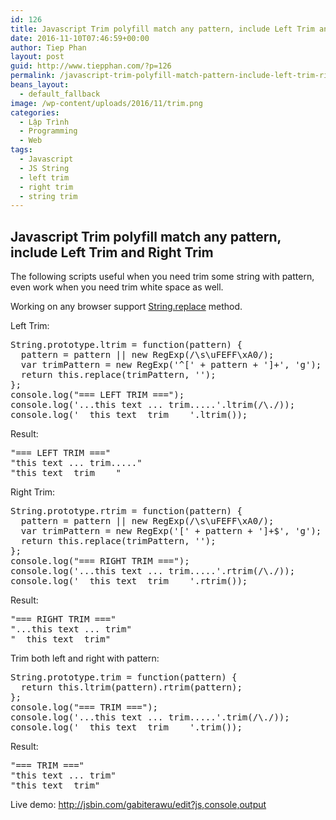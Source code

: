 ```yaml
---
id: 126
title: Javascript Trim polyfill match any pattern, include Left Trim and Right Trim
date: 2016-11-10T07:46:59+00:00
author: Tiep Phan
layout: post
guid: http://www.tiepphan.com/?p=126
permalink: /javascript-trim-polyfill-match-pattern-include-left-trim-right-trim/
beans_layout:
  - default_fallback
image: /wp-content/uploads/2016/11/trim.png
categories:
  - Lập Trình
  - Programming
  - Web
tags:
  - Javascript
  - JS String
  - left trim
  - right trim
  - string trim
---
```

## Javascript Trim polyfill match any pattern, include Left Trim and Right Trim

The following scripts useful when you need trim some string with pattern, even work when you need trim white space as well.

Working on any browser support <a href="https://developer.mozilla.org/en-US/docs/Web/JavaScript/Reference/Global_Objects/String/replace" target="_blank">String.replace</a> method.

<!--more-->

Left Trim:

<pre class="lang:js decode:true ">String.prototype.ltrim = function(pattern) {
  pattern = pattern || new RegExp(/\s\uFEFF\xA0/);
  var trimPattern = new RegExp('^[' + pattern + ']+', 'g');
  return this.replace(trimPattern, '');
};
console.log("=== LEFT TRIM ===");
console.log('...this text ... trim.....'.ltrim(/\./));
console.log('  this text  trim    '.ltrim());</pre>

Result:

<pre class="lang:js decode:true ">"=== LEFT TRIM ==="
"this text ... trim....."
"this text  trim    "</pre>

Right Trim:

<pre class="lang:js decode:true ">String.prototype.rtrim = function(pattern) {
  pattern = pattern || new RegExp(/\s\uFEFF\xA0/);
  var trimPattern = new RegExp('[' + pattern + ']+$', 'g');
  return this.replace(trimPattern, '');
};
console.log("=== RIGHT TRIM ===");
console.log('...this text ... trim.....'.rtrim(/\./));
console.log('  this text  trim    '.rtrim());</pre>

Result:

<pre class="lang:js decode:true ">"=== RIGHT TRIM ==="
"...this text ... trim"
"  this text  trim"</pre>

Trim both left and right with pattern:

<pre class="lang:js decode:true ">String.prototype.trim = function(pattern) {
  return this.ltrim(pattern).rtrim(pattern);
};
console.log("=== TRIM ===");
console.log('...this text ... trim.....'.trim(/\./));
console.log('  this text  trim    '.trim());</pre>

Result:

<pre class="lang:js decode:true ">"=== TRIM ==="
"this text ... trim"
"this text  trim"</pre>

Live demo: <a href="http://jsbin.com/gabiterawu/edit?js,console,output" target="_blank">http://jsbin.com/gabiterawu/edit?js,console,output</a>

&nbsp;